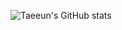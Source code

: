 ![Taeeun's GitHub stats](https://github-readme-stats.vercel.app/api?username=xodms1701&show_icons=true&theme=radical)
